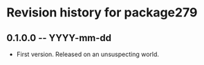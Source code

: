 # Revision history for package279

## 0.1.0.0 -- YYYY-mm-dd

* First version. Released on an unsuspecting world.

